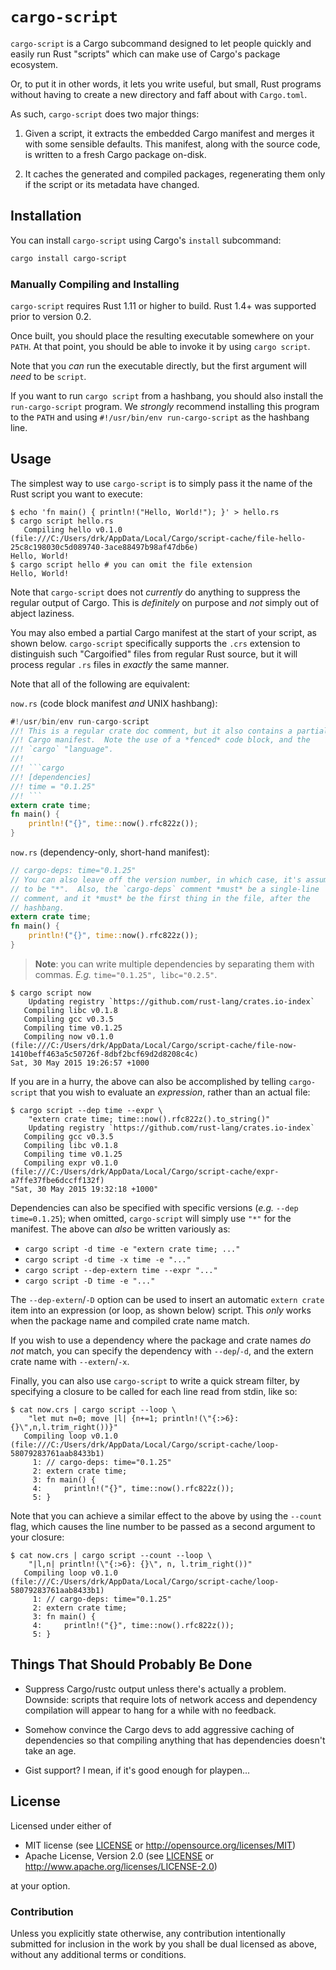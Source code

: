 # `cargo-script`

`cargo-script` is a Cargo subcommand designed to let people quickly and easily run Rust "scripts" which can make use of Cargo's package ecosystem.

Or, to put it in other words, it lets you write useful, but small, Rust programs without having to create a new directory and faff about with `Cargo.toml`.

As such, `cargo-script` does two major things:

1. Given a script, it extracts the embedded Cargo manifest and merges it with some sensible defaults.  This manifest, along with the source code, is written to a fresh Cargo package on-disk.

2. It caches the generated and compiled packages, regenerating them only if the script or its metadata have changed.

## Installation

You can install `cargo-script` using Cargo's `install` subcommand:

```sh
cargo install cargo-script
```

### Manually Compiling and Installing

`cargo-script` requires Rust 1.11 or higher to build.  Rust 1.4+ was supported prior to version 0.2.

Once built, you should place the resulting executable somewhere on your `PATH`.  At that point, you should be able to invoke it by using `cargo script`.

Note that you *can* run the executable directly, but the first argument will *need* to be `script`.

If you want to run `cargo script` from a hashbang, you should also install the `run-cargo-script` program.  We *strongly* recommend installing this program to the `PATH` and using `#!/usr/bin/env run-cargo-script` as the hashbang line.

## Usage

The simplest way to use `cargo-script` is to simply pass it the name of the Rust script you want to execute:

```shell
$ echo 'fn main() { println!("Hello, World!"); }' > hello.rs
$ cargo script hello.rs
   Compiling hello v0.1.0 (file:///C:/Users/drk/AppData/Local/Cargo/script-cache/file-hello-25c8c198030c5d089740-3ace88497b98af47db6e)
Hello, World!
$ cargo script hello # you can omit the file extension
Hello, World!
```

Note that `cargo-script` does not *currently* do anything to suppress the regular output of Cargo.  This is *definitely* on purpose and *not* simply out of abject laziness.

You may also embed a partial Cargo manifest at the start of your script, as shown below.  `cargo-script` specifically supports the `.crs` extension to distinguish such "Cargoified" files from regular Rust source, but it will process regular `.rs` files in *exactly* the same manner.

Note that all of the following are equivalent:

`now.rs` (code block manifest *and* UNIX hashbang):

```rust
#!/usr/bin/env run-cargo-script
//! This is a regular crate doc comment, but it also contains a partial
//! Cargo manifest.  Note the use of a *fenced* code block, and the
//! `cargo` "language".
//!
//! ```cargo
//! [dependencies]
//! time = "0.1.25"
//! ```
extern crate time;
fn main() {
    println!("{}", time::now().rfc822z());
}
```

`now.rs` (dependency-only, short-hand manifest):

```rust
// cargo-deps: time="0.1.25"
// You can also leave off the version number, in which case, it's assumed
// to be "*".  Also, the `cargo-deps` comment *must* be a single-line
// comment, and it *must* be the first thing in the file, after the
// hashbang.
extern crate time;
fn main() {
    println!("{}", time::now().rfc822z());
}
```

> **Note**: you can write multiple dependencies by separating them with commas.  *E.g.* `time="0.1.25", libc="0.2.5"`.

```shell
$ cargo script now
    Updating registry `https://github.com/rust-lang/crates.io-index`
   Compiling libc v0.1.8
   Compiling gcc v0.3.5
   Compiling time v0.1.25
   Compiling now v0.1.0 (file:///C:/Users/drk/AppData/Local/Cargo/script-cache/file-now-1410beff463a5c50726f-8dbf2bcf69d2d8208c4c)
Sat, 30 May 2015 19:26:57 +1000
```

If you are in a hurry, the above can also be accomplished by telling `cargo-script` that you wish to evaluate an *expression*, rather than an actual file:

```text
$ cargo script --dep time --expr \
    "extern crate time; time::now().rfc822z().to_string()"
    Updating registry `https://github.com/rust-lang/crates.io-index`
   Compiling gcc v0.3.5
   Compiling libc v0.1.8
   Compiling time v0.1.25
   Compiling expr v0.1.0 (file:///C:/Users/drk/AppData/Local/Cargo/script-cache/expr-a7ffe37fbe6dccff132f)
"Sat, 30 May 2015 19:32:18 +1000"
```

Dependencies can also be specified with specific versions (*e.g.* `--dep time=0.1.25`); when omitted, `cargo-script` will simply use `"*"` for the manifest.  The above can *also* be written variously as:

* `cargo script -d time -e "extern crate time; ..."`
* `cargo script -d time -x time -e "..."`
* `cargo script --dep-extern time --expr "..."`
* `cargo script -D time -e "..."`

The `--dep-extern`/`-D` option can be used to insert an automatic `extern crate` item into an expression (or loop, as shown below) script.  This *only* works when the package name and compiled crate name match.

If you wish to use a dependency where the package and crate names *do not* match, you can specify the dependency with `--dep`/`-d`, and the extern crate name with `--extern`/`-x`.

Finally, you can also use `cargo-script` to write a quick stream filter, by specifying a closure to be called for each line read from stdin, like so:

```text
$ cat now.crs | cargo script --loop \
    "let mut n=0; move |l| {n+=1; println!(\"{:>6}: {}\",n,l.trim_right())}"
   Compiling loop v0.1.0 (file:///C:/Users/drk/AppData/Local/Cargo/script-cache/loop-58079283761aab8433b1)
     1: // cargo-deps: time="0.1.25"
     2: extern crate time;
     3: fn main() {
     4:     println!("{}", time::now().rfc822z());
     5: }
```

Note that you can achieve a similar effect to the above by using the `--count` flag, which causes the line number to be passed as a second argument to your closure:

```text
$ cat now.crs | cargo script --count --loop \
    "|l,n| println!(\"{:>6}: {}\", n, l.trim_right())"
   Compiling loop v0.1.0 (file:///C:/Users/drk/AppData/Local/Cargo/script-cache/loop-58079283761aab8433b1)
     1: // cargo-deps: time="0.1.25"
     2: extern crate time;
     3: fn main() {
     4:     println!("{}", time::now().rfc822z());
     5: }
```

## Things That Should Probably Be Done

* Suppress Cargo/rustc output unless there's actually a problem.  Downside: scripts that require lots of network access and dependency compilation will appear to hang for a while with no feedback.

* Somehow convince the Cargo devs to add aggressive caching of dependencies so that compiling anything that has dependencies doesn't take an age.

* Gist support?  I mean, if it's good enough for playpen...

## License

Licensed under either of

* MIT license (see [LICENSE](LICENSE) or <http://opensource.org/licenses/MIT>)
* Apache License, Version 2.0 (see [LICENSE](LICENSE) or <http://www.apache.org/licenses/LICENSE-2.0>)

at your option.

### Contribution

Unless you explicitly state otherwise, any contribution intentionally submitted for inclusion in the work by you shall be dual licensed as above, without any additional terms or conditions.
